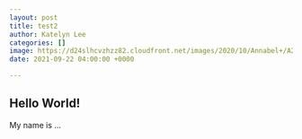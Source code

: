 ```yaml
---
layout: post
title: test2
author: Katelyn Lee
categories: []
image: https://d24slhcvzhzz82.cloudfront.net/images/2020/10/Annabel+/A2C2CD26-7AF2-4C94-A0D3-9295C937346B.jpeg
date: 2021-09-22 04:00:00 +0000

---
```

## Hello World! 

My name is ... 